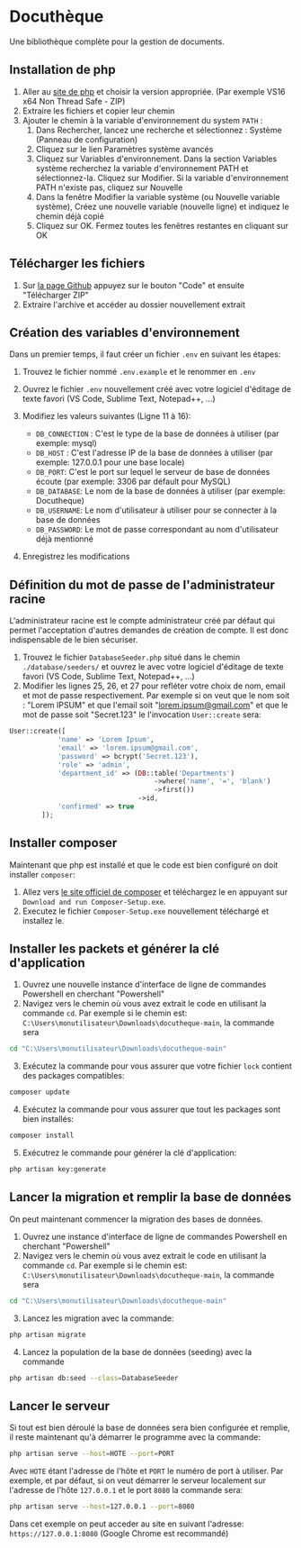 # Docuthèque
Une bibliothèque complète pour la gestion de documents.

## Installation de php
1. Aller au [site de php](https://windows.php.net/download#php-8.2) et choisir la version appropriée. (Par exemple VS16 x64 Non Thread Safe - ZIP)
2. Extraire les fichiers et copier leur chemin
3. Ajouter le chemin à la variable d'environnement du system `PATH` :
    1. Dans Rechercher, lancez une recherche et sélectionnez : Système (Panneau de configuration)
    2. Cliquez sur le lien Paramètres système avancés
    3. Cliquez sur Variables d'environnement. Dans la section Variables système recherchez la variable d'environnement PATH et sélectionnez-la. Cliquez sur Modifier. Si la variable d'environnement PATH n'existe pas, cliquez sur Nouvelle
    4. Dans la fenêtre Modifier la variable système (ou Nouvelle variable système), Créez une nouvelle variable (nouvelle ligne) et indiquez le chemin déjà copié
    5. Cliquez sur OK. Fermez toutes les fenêtres restantes en cliquant sur OK

## Télécharger les fichiers
1. Sur [la page Github](https://github.com/A-Dadani/Docutheque) appuyez sur le bouton "Code" et ensuite "Télécharger ZIP"
2. Extraire l'archive et accéder au dossier nouvellement extrait

## Création des variables d'environnement
Dans un premier temps, il faut créer un fichier `.env` en suivant les étapes:
1. Trouvez le fichier nommé `.env.example` et le renommer en `.env`
2. Ouvrez le fichier `.env` nouvellement créé avec votre logiciel d'éditage de texte favori (VS Code, Sublime Text, Notepad++, ...)
3. Modifiez les valeurs suivantes (Ligne 11 à 16):
    - `DB_CONNECTION` : C'est le type de la base de données à utiliser (par exemple: mysql)
    - `DB_HOST` : C'est l'adresse IP de la base de données à utiliser (par exemple: 127.0.0.1 pour une base locale)
    - `DB_PORT`: C'est le port sur lequel le serveur de base de données écoute (par exemple: 3306 par défault pour MySQL)
    - `DB_DATABASE`: Le nom de la base de données à utiliser (par exemple: Docutheque)
    - `DB_USERNAME`: Le nom d'utilisateur à utiliser pour se connecter à la base de données
    - `DB_PASSWORD`: Le mot de passe correspondant au nom d'utilisateur déjà mentionné

4. Enregistrez les modifications

## Définition du mot de passe de l'administrateur racine
L'administrateur racine est le compte administrateur créé par défaut qui permet l'acceptation d'autres demandes de création de compte. Il est donc indispensable de le bien sécuriser.
1. Trouvez le fichier `DatabaseSeeder.php` situé dans le chemin `./database/seeders/` et ouvrez le avec votre logiciel d'éditage de texte favori (VS Code, Sublime Text, Notepad++, ...)
2.  Modifier les lignes 25, 26, et 27 pour refléter votre choix de nom, email et mot de passe respectivement. Par exemple si on veut que le nom soit : "Lorem IPSUM" et que l'email soit "lorem.ipsum@gmail.com" et que le mot de passe soit "Secret.123" le l'invocation `User::create` sera:
```php
User::create([
            'name' => 'Lorem Ipsum',
            'email' => 'lorem.ipsum@gmail.com',
            'password' => bcrypt('Secret.123'),
            'role' => 'admin',
            'department_id' => (DB::table('Departments')
                                    ->where('name', '=', 'blank')
                                    ->first())
                                ->id,
            'confirmed' => true
        ]);
``` 

## Installer composer
Maintenant que php est installé et que le code est bien configuré on doit installer `composer`:
1. Allez vers [le site officiel de composer](https://getcomposer.org/download/) et téléchargez le en appuyant sur `Download and run Composer-Setup.exe`.
2. Executez le fichier `Composer-Setup.exe` nouvellement téléchargé et installez le.

## Installer les packets et générer la clé d'application
1. Ouvrez une nouvelle instance d'interface de ligne de commandes Powershell en cherchant "Powershell"
2. Navigez vers le chemin où vous avez extrait le code en utilisant la commande `cd`. Par exemple si le chemin est: `C:\Users\monutilisateur\Downloads\docutheque-main`, la commande sera 
```bash
cd "C:\Users\monutilisateur\Downloads\docutheque-main"
``` 
3. Exécutez la commande pour vous assurer que votre fichier `lock` contient des packages compatibles: 
```bash
composer update
```
4. Exécutez la commande pour vous assurer que tout les packages sont bien installés:
```bash
composer install
```
5. Exécutrez le commande pour générer la clé d'application:
```bash
php artisan key:generate
```

## Lancer la migration et remplir la base de données
On peut maintenant commencer la migration des bases de données.
1. Ouvrez une instance d'interface de ligne de commandes Powershell en cherchant "Powershell"
2. Navigez vers le chemin où vous avez extrait le code en utilisant la commande `cd`. Par exemple si le chemin est: `C:\Users\monutilisateur\Downloads\docutheque-main`, la commande sera 
```bash
cd "C:\Users\monutilisateur\Downloads\docutheque-main"
``` 
3. Lancez les migration avec la commande:
```bash
php artisan migrate
```
4. Lancez la population de la base de données (seeding) avec la commande
```bash
php artisan db:seed --class=DatabaseSeeder
```

## Lancer le serveur
Si tout est bien déroulé la base de données sera bien configurée et remplie, il reste maintenant qu'à démarrer le programme avec la commande:
```bash
php artisan serve --host=HOTE --port=PORT
```
Avec `HOTE` étant l'adresse de l'hôte et `PORT` le numéro de port à utiliser. Par exemple, et par défaut, si on veut démarrer le serveur localement sur l'adresse de l'hôte `127.0.0.1` et le port `8080` la commande sera:
```bash
php artisan serve --host=127.0.0.1 --port=8080
```
Dans cet exemple on peut acceder au site en suivant l'adresse: `https://127.0.0.1:8080` (Google Chrome est recommandé)
